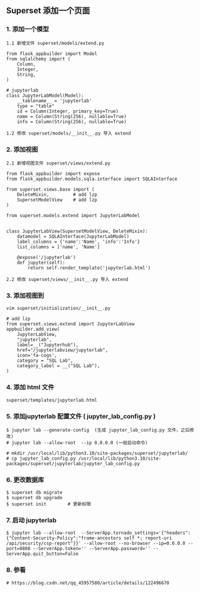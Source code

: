 ## Superset 添加一个页面

### 1.  添加一个模型
    
    1.1 新增文件 superset/models/extend.py

    from flask_appbuilder import Model
    from sqlalchemy import (
        Column,
        Integer,
        String,
    )

    # jupyterlab
    class JupyterLabModel(Model):
        __tablename__ = 'jupyterlab'
        type = "table"
        id = Column(Integer, primary_key=True)
        name = Column(String(256), nullable=True)
        info = Column(String(256), nullable=True)
    
    1.2 修改 superset/models/__init__.py 导入 extend

### 2. 添加视图

    2.1 新增视图文件 superset/views/extend.py
    
    from flask_appbuilder import expose
    from flask_appbuilder.models.sqla.interface import SQLAInterface

    from superset.views.base import (
        DeleteMixin,         # add lzp
        SupersetModelView    # add lzp
    )

    from superset.models.extend import JupyterLabModel


    class JupyterLabView(SupersetModelView, DeleteMixin):
        datamodel = SQLAInterface(JupyterLabModel)
        label_columns = {'name':'Name', 'info':'Info'}
        list_columns = ['name', 'Name']

        @expose('/jupyterlab')
        def jupyter(self):
            return self.render_template('jupyterlab.html')

    2.2 修改 superset/views/__init__.py 导入 extend

### 3. 添加视图到

    vim superset/initialization/__init__.py

    # add lzp
    from superset.views.extend import JupyterLabView
    appbuilder.add_view(
        JupyterLabView,
        "jupyterlab",
        label=__("Jupyterhub"),
        href="/jupyterlabview/jupyterlab",
        icon='fa-cogs',
        category = "SQL Lab",
        category_label = __("SQL Lab"),
    )

### 4. 添加 html 文件
    
    superset/templates/jupyterlab.html

### 5. 添加jupyterlab 配置文件 ( jupyter_lab_config.py )

    $ jupyter lab --generate-config  (生成 jupyter_lab_config.py 文件，之后修改)
    # jupyter lab --allow-root  --ip 0.0.0.0 (一般启动命令)

    # mkdir /usr/local/lib/python3.10/site-packages/superset/jupyterlab/
    # cp jupyter_lab_config.py /usr/local/lib/python3.10/site-packages/superset/jupyterlab/jupyter_lab_config.py

### 6. 更改数据库

    $ superset db migrate
    $ superset db upgrade
    $ superset init        # 更新权限

### 7. 启动 jupyterlab

    $ jupyter lab --allow-root  --ServerApp.tornado_settings='{"headers":{"Content-Security-Policy":"frame-ancestors self *; report-uri /api/security/csp-report"}}' --allow-root --no-browser --ip=0.0.0.0 --port=8888 --ServerApp.token='' --ServerApp.password='' --ServerApp.quit_button=False

### 8. 参看
    
    # https://blog.csdn.net/qq_45957580/article/details/122496670
